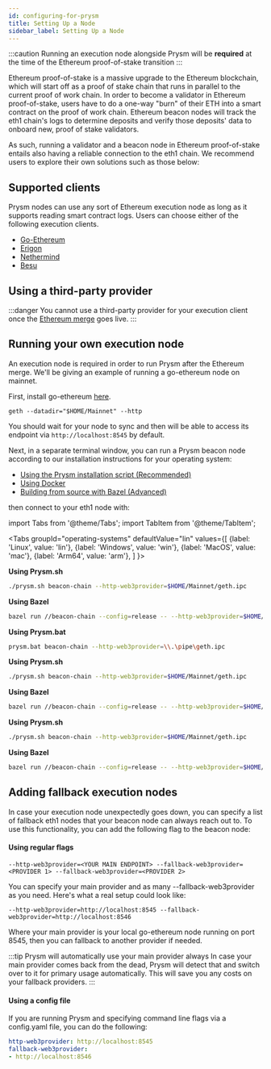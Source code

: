 ```yaml
---
id: configuring-for-prysm
title: Setting Up a Node
sidebar_label: Setting Up a Node
---
```


:::caution
Running an execution node alongside Prysm will be **required** at the time of the Ethereum proof-of-stake transition
:::

Ethereum proof-of-stake is a massive upgrade to the Ethereum blockchain, which will start off as a proof of stake chain that runs in parallel to the current proof of work chain. In order to become a validator in Ethereum proof-of-stake, users have to do a one-way "burn" of their ETH into a smart contract on the proof of work chain. Ethereum beacon nodes will track the eth1 chain's logs to determine deposits and verify those deposits' data to onboard new, proof of stake validators.

As such, running a validator and a beacon node in Ethereum proof-of-stake entails also having a reliable connection to the eth1 chain. We recommend users to explore their own solutions such as those below:
  
## Supported clients

Prysm nodes can use any sort of Ethereum execution node as long as it supports reading smart contract logs. Users can choose either of the following execution clients.

- [Go-Ethereum](https://github.com/ethereum/go-ethereum)
- [Erigon](https://github.com/ledgerwatch/erigon)
- [Nethermind](https://github.com/NethermindEth/nethermind)
- [Besu](https://github.com/hyperledger/besu)

## Using a third-party provider

:::danger
You cannot use a third-party provider for your execution client once the [Ethereum merge](https://ethereum.org/en/upgrades/merge/) goes live.
:::

## Running your own execution node

An execution node is required in order to run Prysm after the Ethereum merge. We'll be giving an example of running a go-ethereum node on mainnet.

First, install go-ethereum [here](https://geth.ethereum.org/docs/).

```text
geth --datadir="$HOME/Mainnet" --http
```

You should wait for your node to sync and then will be able to access its endpoint via `http://localhost:8545` by default.

Next, in a separate terminal window, you can run a Prysm beacon node according to our installation instructions for your operating system:

* [Using the Prysm installation script (Recommended)](/docs/install/install-with-script)
* [Using Docker](/docs/install/install-with-docker)
* [Building from source with Bazel (Advanced)](/docs/install/install-with-bazel)

then connect to your eth1 node with:

import Tabs from '@theme/Tabs';
import TabItem from '@theme/TabItem';

<Tabs
  groupId="operating-systems"
  defaultValue="lin"
  values={[
    {label: 'Linux', value: 'lin'},
    {label: 'Windows', value: 'win'},
    {label: 'MacOS', value: 'mac'},
    {label: 'Arm64', value: 'arm'},
  ]
}>
<TabItem value="lin">

**Using Prysm.sh**

```bash
./prysm.sh beacon-chain --http-web3provider=$HOME/Mainnet/geth.ipc
```

**Using Bazel**

```bash
bazel run //beacon-chain --config=release -- --http-web3provider=$HOME/Mainnet/geth.ipc
```

</TabItem>
<TabItem value="win">

**Using Prysm.bat**

```bash
prysm.bat beacon-chain --http-web3provider=\\.\pipe\geth.ipc
```

</TabItem>
<TabItem value="mac">

**Using Prysm.sh**

```bash
./prysm.sh beacon-chain --http-web3provider=$HOME/Mainnet/geth.ipc
```

**Using Bazel**

```bash
bazel run //beacon-chain --config=release -- --http-web3provider=$HOME/Mainnet/geth.ipc
```

</TabItem>
<TabItem value="arm">

**Using Prysm.sh**

```bash
./prysm.sh beacon-chain --http-web3provider=$HOME/Mainnet/geth.ipc
```

**Using Bazel**

```bash
bazel run //beacon-chain --config=release -- --http-web3provider=$HOME/Mainnet/geth.ipc
```

</TabItem>
</Tabs>

## Adding fallback execution nodes

In case your execution node unexpectedly goes down, you can specify a list of fallback eth1 nodes that your beacon node can always reach out to. To use this functionality, you can add the following flag to the beacon node:

#### Using regular flags

```
--http-web3provider=<YOUR MAIN ENDPOINT> --fallback-web3provider=<PROVIDER 1> --fallback-web3provider=<PROVIDER 2>
```

You can specify your main provider and as many --fallback-web3provider as you need. Here's what a real setup could look like:

```
--http-web3provider=http://localhost:8545 --fallback-web3provider=http://localhost:8546
```

Where your main provider is your local go-ethereum node running on port 8545, then you can fallback to another provider if needed.

:::tip Prysm will automatically use your main provider always
In case your main provider comes back from the dead, Prysm will detect that and switch over to it for primary usage automatically. This will save you any costs on your fallback providers.
:::

#### Using a config file

If you are running Prysm and specifying command line flags via a config.yaml file, you can do the following:

```yaml
http-web3provider: http://localhost:8545
fallback-web3provider:
- http://localhost:8546
```